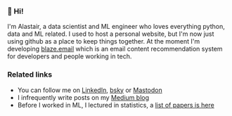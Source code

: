 ### 👋 Hi!

I'm Alastair, a data scientist and ML engineer who loves everything python, data and ML related.  I used to host a personal website, but I'm now just using github as a place to keep things together. At the moment I'm developing [blaze.email](https://blaze.email) which is an email content recommendation system for developers and people working in tech.   


### Related links
- You can follow me on [LinkedIn](https://www.linkedin.com/in/alastair-rushworth/), [bsky](https://bsky.app/profile/alastairrushworth.bsky.social) or [Mastodon](https://fosstodon.org/@alastairmrushworth)
- I infrequently write posts on my [Medium blog](https://medium.com/@alastairmrushworth)
- Before I worked in ML, I lectured in statistics, a [list of papers is here](https://scholar.google.com/citations?user=imiL1YoAAAAJ&hl=en)
